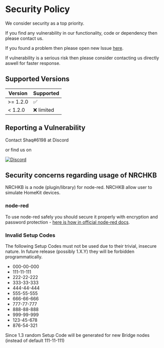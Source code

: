 # Security Policy

We consider security as a top priority.

If you find any vulnerability in our functionality, code or dependency then please contact us.

If you found a problem then please open new Issue [here](https://github.com/NRCHKB/node-red-contrib-homekit-bridged/issues).

If vulnerability is a serious risk then please consider contacting us directly aswell for faster response.

## Supported Versions

| Version | Supported          |
| ------- | ------------------ |
| >= 1.2.0  | :white_check_mark: |
| < 1.2.0   | :x: limited               |

## Reporting a Vulnerability

Contact Shaq#6198 at Discord

or find us on

[![Discord](https://img.shields.io/discord/586065987267330068.svg?label=Discord)](https://discord.gg/amwV5tq)

## Security concerns regarding usage of NRCHKB

NRCHKB is a node (plugin/library) for node-red. NRCHKB allow user to simulate HomeKit devices.

### node-red

To use node-red safely you should secure it properly with encryption and password protection - [here is how in official node-red docs](https://nodered.org/docs/security).

### Invalid Setup Codes

The following Setup Codes must not be used due to their trivial, insecure nature.
In future release (possibly 1.X.Y) they will be forbidden programmatically.

-   000-00-000
-   111-11-111
-   222-22-222
-   333-33-333
-   444-44-444
-   555-55-555
-   666-66-666
-   777-77-777
-   888-88-888
-   999-99-999
-   123-45-678
-   876-54-321

Since 1.3 random Setup Code will be generated for new Bridge nodes (instead of default 111-11-111)
